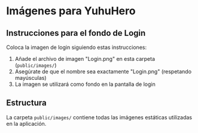 # Imágenes para YuhuHero

## Instrucciones para el fondo de Login

Coloca la imagen de login siguiendo estas instrucciones:

1. Añade el archivo de imagen "Login.png" en esta carpeta (`public/images/`)
2. Asegúrate de que el nombre sea exactamente "Login.png" (respetando mayúsculas)
3. La imagen se utilizará como fondo en la pantalla de login

## Estructura

La carpeta `public/images/` contiene todas las imágenes estáticas utilizadas en la aplicación. 
